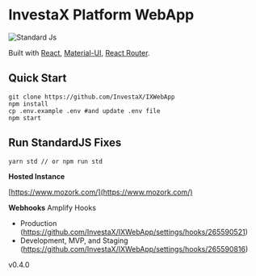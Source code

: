 # InvestaX Platform WebApp

![Standard Js](https://cdn.rawgit.com/feross/standard/master/badge.svg)

Built with [React](https://facebook.github.io/react/), [Material-UI](https://material-ui.com), [React Router](https://reacttraining.com/react-router/).

## Quick Start

```
git clone https://github.com/InvestaX/IXWebApp
npm install
cp .env.example .env #and update .env file
npm start
```

## Run StandardJS Fixes

```
yarn std // or npm run std
```

**Hosted Instance**

[https://www.mozork.com/](https://www.mozork.com/)


**Webhooks**
Amplify Hooks
- Production (https://github.com/InvestaX/IXWebApp/settings/hooks/265590521)
- Development, MVP, and Staging (https://github.com/InvestaX/IXWebApp/settings/hooks/265590816)

v0.4.0
